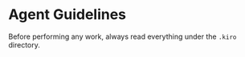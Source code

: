 # Agent Guidelines

Before performing any work, always read everything under the `.kiro` directory.
